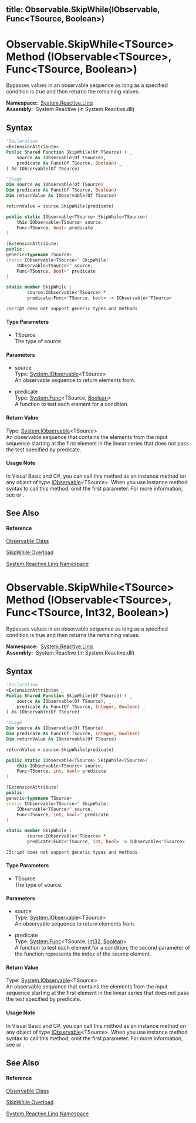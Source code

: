 title: Observable.SkipWhile<TSource>(IObservable<TSource>, Func<TSource, Boolean>)
---
# Observable.SkipWhile\<TSource\> Method (IObservable\<TSource\>, Func\<TSource, Boolean\>)

Bypasses values in an observable sequence as long as a specified condition is true and then returns the remaining values.

**Namespace:**  [System.Reactive.Linq](System.Reactive.Linq/System.Reactive.Linq)  
**Assembly:**  System.Reactive (in System.Reactive.dll)

## Syntax

```vb
'Declaration
<ExtensionAttribute> _
Public Shared Function SkipWhile(Of TSource) ( _
    source As IObservable(Of TSource), _
    predicate As Func(Of TSource, Boolean) _
) As IObservable(Of TSource)
```

```vb
'Usage
Dim source As IObservable(Of TSource)
Dim predicate As Func(Of TSource, Boolean)
Dim returnValue As IObservable(Of TSource)

returnValue = source.SkipWhile(predicate)
```

```csharp
public static IObservable<TSource> SkipWhile<TSource>(
    this IObservable<TSource> source,
    Func<TSource, bool> predicate
)
```

```c++
[ExtensionAttribute]
public:
generic<typename TSource>
static IObservable<TSource>^ SkipWhile(
    IObservable<TSource>^ source, 
    Func<TSource, bool>^ predicate
)
```

```fsharp
static member SkipWhile : 
        source:IObservable<'TSource> * 
        predicate:Func<'TSource, bool> -> IObservable<'TSource> 
```

```javascript
JScript does not support generic types and methods.
```

#### Type Parameters

- TSource  
  The type of source.

#### Parameters

- source  
  Type: [System.IObservable](https://msdn.microsoft.com/en-us/library/Dd990377)\<TSource\>  
  An observable sequence to return elements from.

- predicate  
  Type: [System.Func](https://msdn.microsoft.com/en-us/library/Bb549151)\<TSource, [Boolean](https://msdn.microsoft.com/en-us/library/a28wyd50)\>  
  A function to test each element for a condition.

#### Return Value

Type: [System.IObservable](https://msdn.microsoft.com/en-us/library/Dd990377)\<TSource\>  
An observable sequence that contains the elements from the input sequence starting at the first element in the linear series that does not pass the test specified by predicate.

#### Usage Note

In Visual Basic and C\#, you can call this method as an instance method on any object of type [IObservable](https://msdn.microsoft.com/en-us/library/Dd990377)\<TSource\>. When you use instance method syntax to call this method, omit the first parameter. For more information, see [](https://msdn.microsoft.com/en-us/library/Bb384936) or [](https://msdn.microsoft.com/en-us/library/Bb383977).

## See Also

#### Reference

[Observable Class](Observable/Observable)

[SkipWhile Overload](SkipWhile/Observable.SkipWhile)

[System.Reactive.Linq Namespace](System.Reactive.Linq/System.Reactive.Linq)

# Observable.SkipWhile\<TSource\> Method (IObservable\<TSource\>, Func\<TSource, Int32, Boolean\>)

Bypasses values in an observable sequence as long as a specified condition is true and then returns the remaining values.

**Namespace:**  [System.Reactive.Linq](System.Reactive.Linq/System.Reactive.Linq)  
**Assembly:**  System.Reactive (in System.Reactive.dll)

## Syntax

```vb
'Declaration
<ExtensionAttribute> _
Public Shared Function SkipWhile(Of TSource) ( _
    source As IObservable(Of TSource), _
    predicate As Func(Of TSource, Integer, Boolean) _
) As IObservable(Of TSource)
```

```vb
'Usage
Dim source As IObservable(Of TSource)
Dim predicate As Func(Of TSource, Integer, Boolean)
Dim returnValue As IObservable(Of TSource)

returnValue = source.SkipWhile(predicate)
```

```csharp
public static IObservable<TSource> SkipWhile<TSource>(
    this IObservable<TSource> source,
    Func<TSource, int, bool> predicate
)
```

```c++
[ExtensionAttribute]
public:
generic<typename TSource>
static IObservable<TSource>^ SkipWhile(
    IObservable<TSource>^ source, 
    Func<TSource, int, bool>^ predicate
)
```

```fsharp
static member SkipWhile : 
        source:IObservable<'TSource> * 
        predicate:Func<'TSource, int, bool> -> IObservable<'TSource> 
```

```javascript
JScript does not support generic types and methods.
```

#### Type Parameters

- TSource  
  The type of source.

#### Parameters

- source  
  Type: [System.IObservable](https://msdn.microsoft.com/en-us/library/Dd990377)\<TSource\>  
  An observable sequence to return elements from.

- predicate  
  Type: [System.Func](https://msdn.microsoft.com/en-us/library/Bb534647)\<TSource, [Int32](https://msdn.microsoft.com/en-us/library/td2s409d), [Boolean](https://msdn.microsoft.com/en-us/library/a28wyd50)\>  
  A function to test each element for a condition; the second parameter of the function represents the index of the source element.

#### Return Value

Type: [System.IObservable](https://msdn.microsoft.com/en-us/library/Dd990377)\<TSource\>  
An observable sequence that contains the elements from the input sequence starting at the first element in the linear series that does not pass the test specified by predicate.

#### Usage Note

In Visual Basic and C\#, you can call this method as an instance method on any object of type [IObservable](https://msdn.microsoft.com/en-us/library/Dd990377)\<TSource\>. When you use instance method syntax to call this method, omit the first parameter. For more information, see [](https://msdn.microsoft.com/en-us/library/Bb384936) or [](https://msdn.microsoft.com/en-us/library/Bb383977).

## See Also

#### Reference

[Observable Class](Observable/Observable)

[SkipWhile Overload](SkipWhile/Observable.SkipWhile)

[System.Reactive.Linq Namespace](System.Reactive.Linq/System.Reactive.Linq)
